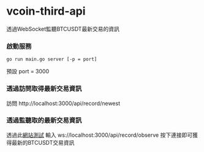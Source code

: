 # vcoin-third-api
透過WebSocket監聽BTCUSDT最新交易的資訊

### 啟動服務
```
go run main.go server [-p = port] 
```
預設 port = 3000

### 透過訪問取得最新交易資訊
訪問 http://localhost:3000/api/record/newest
### 透過監聽取的最新交易資訊
透過此[網站測試](http://coolaf.com/tool/chattest)
輸入 ws://localhost:3000/api/record/observe 按下連接即可獲得最新的BTCUSDT交易資訊

